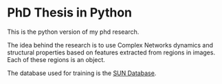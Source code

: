 # PhD Thesis in Python

This is the python version of my phd research. 

The idea behind the research is to use Complex Networks dynamics and
structural properties based on features extracted from regions in images. Each
of these regions is an object.

The database used for training is the [SUN Database](http://groups.csail.mit.edu/vision/SUN/).
